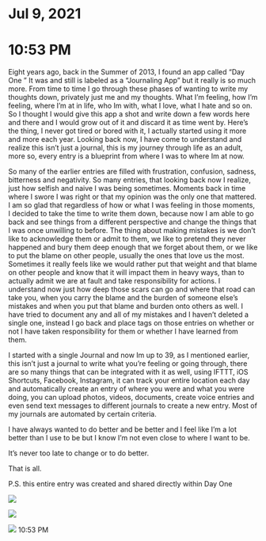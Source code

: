 # Jul 9, 2021

# 10:53 PM

Eight years ago, back in the Summer of 2013, I found an app called “Day One ” It was and still is labeled as a “Journaling App” but it really is so much more\.  From time to time I go through these phases of wanting to write my thoughts down, privately just me and my thoughts\. What I’m feeling, how I’m feeling, where I’m at in life, who Im with, what I love, what I hate and so on\. So I thought I would give this app a shot and write down a few words here and there and I would grow out of it and discard it as time went by\. Here’s the thing, I never got tired or bored with it, I actually started using it more and more each year\. Looking back now, I have come to understand and realize this isn’t just a journal, this is my journey through life as an adult, more so, every entry is a blueprint from where I was to where Im at now\.

So many of the earlier entries are filled with frustration, confusion, sadness, bitterness and negativity\. So many entries, that looking back now I realize,  just how selfish and naive I was being sometimes\. Moments back in time where I swore I was right or that my opinion was the only one that mattered\. I am so glad that regardless of how or what I was feeling in those moments, I decided to take the time to write them down, because now I am able to go back and see things from a different perspective and change the things that I was once unwilling to before\. The thing about making mistakes is we don’t like to acknowledge them or admit to them, we like to pretend they never happened and bury them deep enough that we forget about them, or we like to put the blame on other people, usually the ones that love us the most\. Sometimes it really feels like we would rather put that weight and that blame on other people and know that it will impact them in heavy ways, than to actually admit we are at fault and take responsibility for actions\. I understand now just how deep those scars can go and where that road can take you, when you carry the blame and the burden of someone else’s mistakes and when you put that blame and burden onto others as well\. I have tried to document any and all of my mistakes and I haven’t deleted a single one, instead I go back and place tags on those entries on whether or not I have taken responsibility for them or whether I have learned from them\.

I started with a single Journal and now Im up to 39, as I mentioned earlier, this isn’t just a journal to write what you’re feeling or going through, there are so many things that can be integrated with it as well, using IFTTT, iOS Shortcuts, Facebook, Instagram, it can track your entire location each day and automatically create an entry of where you were and what you were doing,  you can upload photos, videos, documents, create voice entries and even send text messages to different journals to create a new entry\. Most of my journals are automated by certain criteria\.

I have always wanted to do better and be better and I feel like I’m a lot better than I use to be but I know I’m not even close to where I want to be\.

It’s never too late to change or to do better\.

That is all\.

P\.S\. this entire entry was created and shared directly within Day One

![](attachments/-uYfOSc_uwtLcHtpvzgn8qr.jpg)

![](attachments/-QcF84zrD8h3Ar5qkao_JXk.jpg)

![](attachments/-AGHQ_c_l9ZcU-qN7plWKCl.jpg)
10:53 PM
